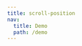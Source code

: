```yaml
---
title: scroll-position
nav:
  title: Demo
  path: /demo
---
```


<code src="../examples/scroll-position.tsx"></code>